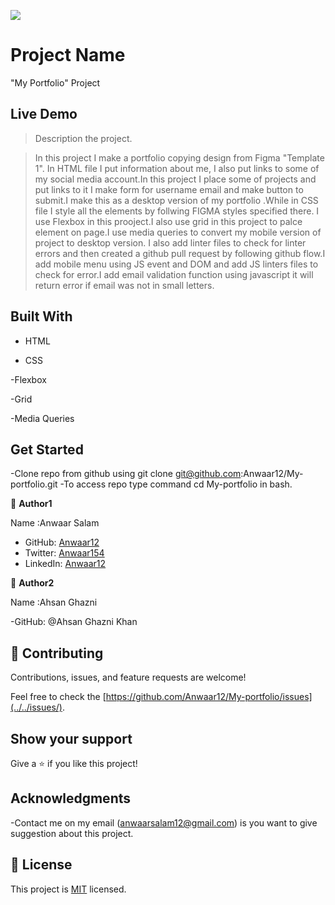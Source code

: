![](https://img.shields.io/badge/Microverse-blueviolet)

# Project Name

"My Portfolio" Project

## Live Demo

> Description the project.

> In this project I make a portfolio copying design from Figma "Template 1". In HTML file I put information about me, I also put links to some of my social media account.In this project I place some of projects and put links to it I make form for username email and make button to submit.I make this as a desktop version of my portfolio .While in CSS file I style all the elements by follwing FIGMA styles specified there. I use Flexbox in this prooject.I also use grid in this project to palce element on page.I use media queries to convert my mobile version of project to desktop version. I also add linter files to check for linter errors and then created a github pull request by following github flow.I add mobile menu using JS event and DOM and add JS linters files to check for error.I add email validation function using javascript it will return error if email was not in small letters.

## Built With

- HTML

- CSS

-Flexbox

-Grid

-Media Queries

## Get Started

-Clone repo from github using git clone git@github.com:Anwaar12/My-portfolio.git
-To access repo type command cd My-portfolio in bash.

👤 **Author1**

Name :Anwaar Salam

- GitHub: [Anwaar12](https://github.com/Anwaar12)
- Twitter: [Anwaar154](https://twitter.com/Anwaar154)
- LinkedIn: [Anwaar12](https://www.linkedin.com/in/anwaar-salam-61a3821b0/)

👤 **Author2**

Name :Ahsan Ghazni

-GitHub: @Ahsan Ghazni Khan

## 🤝 Contributing

Contributions, issues, and feature requests are welcome!

Feel free to check the [https://github.com/Anwaar12/My-portfolio/issues](../../issues/).

## Show your support

Give a ⭐️ if you like this project!

## Acknowledgments

-Contact me on my email (anwaarsalam12@gmail.com) is you want to give suggestion about this project.

## 📝 License

This project is [MIT](https://choosealicense.com/licenses/mit/) licensed.

